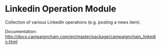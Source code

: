 Linkedin Operation Module
=========================

Collection of various LinkedIn operations (e.g. posting a news item).

Documentation: http://docs.campaignchain.com/en/master/package/campaignchain_linkedin.html